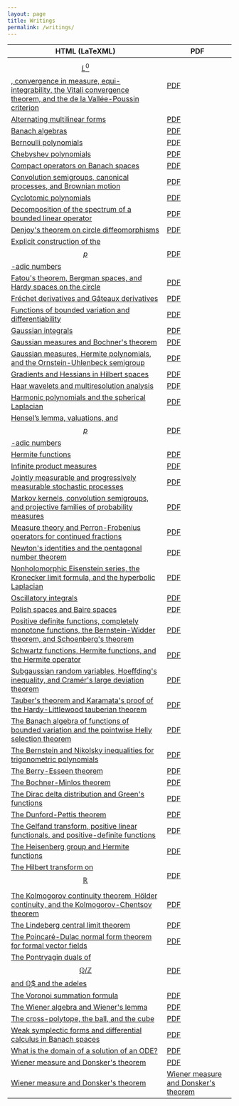 ```yaml
---
layout: page
title: Writings
permalink: /writings/
---
```


<!--
{% for writing in site.writings %}
  <li>
    <a href="{{ writing.url }}">{{ writing.title}}</a>
  </li>
{% endfor %}
-->

| HTML (LaTeXML)                                                                                                                                                | PDF                                                                              |
|---------------------------------------------------------------------------------------------------------------------------------------------------------------|----------------------------------------------------------------------------------|
| [$$L^0$$, convergence in measure, equi-integrability, the Vitali convergence theorem, and the de la Vallée-Poussin criterion](/LaTeXML/mathematics/L0)        | [PDF](/LaTeXML/mathematics/L0/L0.pdf)                                            |
| [Alternating multilinear forms](/LaTeXML/mathematics/alternating)                                                                                             | [PDF](/LaTeXML/mathematics/alternating/alternating.pdf)                          |
| [Banach algebras](/LaTeXML/mathematics/banachalgebras)                                                                                                        | [PDF](/LaTeXML/mathematics/banachalgebras/banachalgebras.pdf)                    |
| [Bernoulli polynomials](/LaTeXML/mathematics/bernoullipolynomials)                                                                                            | [PDF](/LaTeXML/mathematics/bernoullipolynomials/bernoullipolynomials.pdf)        |
| [Chebyshev polynomials](/LaTeXML/mathematics/chebyshev)                                                                                                       | [PDF](/LaTeXML/mathematics/chebyshev/chebyshev.pdf)                              |
| [Compact operators on Banach spaces](/LaTeXML/mathematics/compactbanach)                                                                                      | [PDF](/LaTeXML/mathematics/compactbanach/compactbanach.pdf)                      |
| [Convolution semigroups, canonical processes, and Brownian motion](/LaTeXML/mathematics/browniansemigroup)                                                    | [PDF](/LaTeXML/mathematics/browniansemigroup/browniansemigroup.pdf)              |
| [Cyclotomic polynomials](/LaTeXML/mathematics/cyclotomic)                                                                                                     | [PDF](/LaTeXML/mathematics/cyclotomic/cyclotomic.pdf)                            |
| [Decomposition of the spectrum of a bounded linear operator](/LaTeXML/mathematics/decomposition)                                                              | [PDF](/LaTeXML/mathematics/decomposition/decomposition.pdf)                      |
| [Denjoy's theorem on circle diffeomorphisms](/LaTeXML/mathematics/denjoy)                                                                                     | [PDF](/LaTeXML/mathematics/denjoy/denjoy.pdf)                                    |
| [Explicit construction of the $$p$$-adic numbers](/LaTeXML/mathematics/padicfield)                                                                            | [PDF](/LaTeXML/mathematics/padicfield/padicfield.pdf)                            |
| [Fatou's theorem, Bergman spaces, and Hardy spaces on the circle](/LaTeXML/mathematics/bergmanspaces)                                                         | [PDF](/LaTeXML/mathematics/bergmanspaces/bergmanspaces.pdf)                      |
| [Fréchet derivatives and Gâteaux derivatives](/LaTeXML/mathematics/frechetderivatives)                                                                        | [PDF](/LaTeXML/mathematics/frechetderivatives/frechetderivatives.pdf)            |
| [Functions of bounded variation and differentiability](/LaTeXML/mathematics/BVdifferentiable)                                                                 | [PDF](/LaTeXML/mathematics/BVdifferentiable/BVdifferentiable.pdf)                |
| [Gaussian integrals](/LaTeXML/mathematics/gaussianintegrals)                                                                                                  | [PDF](/LaTeXML/mathematics/gaussianintegrals/gaussianintegrals.pdf)              |
| [Gaussian measures and Bochner's theorem](/LaTeXML/mathematics/bochnertheorem)                                                                                | [PDF](/LaTeXML/mathematics/bochnertheorem/bochnertheorem.pdf)                    |
| [Gaussian measures, Hermite polynomials, and the Ornstein-Uhlenbeck semigroup](/LaTeXML/mathematics/gaussian-measures)                                        | [PDF](/LaTeXML/mathematics/gaussian-measures/gaussian-measures.pdf)              |
| [Gradients and Hessians in Hilbert spaces](/LaTeXML/mathematics/gradienthilbert)                                                                              | [PDF](/LaTeXML/mathematics/gradienthilbert/gradienthilbert.pdf)                  |
| [Haar wavelets and multiresolution analysis](/LaTeXML/mathematics/waveletsMRA)                                                                                | [PDF](/LaTeXML/mathematics/waveletsMRA/waveletsMRA.pdf)                          |
| [Harmonic polynomials and the spherical Laplacian](/LaTeXML/mathematics/harmonicpolynomials)                                                                  | [PDF](/LaTeXML/mathematics/harmonicpolynomials/harmonicpolynomials.pdf)          |
| [Hensel’s lemma, valuations, and $$p$$-adic numbers](/LaTeXML/mathematics/padic)                                                                              | [PDF](/LaTeXML/mathematics/padic/padic.pdf)                                      |
| [Hermite functions](/LaTeXML/mathematics/hermitefunctions)                                                                                                    | [PDF](/LaTeXML/mathematics/hermitefunctions/hermitefunctions.pdf)                |
| [Infinite product measures](/LaTeXML/mathematics/productmeasure)                                                                                              | [PDF](/LaTeXML/mathematics/productmeasure/productmeasure.pdf)                    |
| [Jointly measurable and progressively measurable stochastic processes](/LaTeXML/mathematics/progressivelymeasurable)                                          | [PDF](/LaTeXML/mathematics/progressivelymeasurable/progressivelymeasurable.pdf)  |
| [Markov kernels, convolution semigroups, and projective families of probability measures](/LaTeXML/mathematics/markovkernels)                                 | [PDF](/LaTeXML/mathematics/markovkernels/markovkernels.pdf)                      |
| [Measure theory and Perron-Frobenius operators for continued fractions](/LaTeXML/mathematics/perron-frobenius)                                                | [PDF](/LaTeXML/mathematics/perron-frobenius/perron-frobenius.pdf)                |
| [Newton's identities and the pentagonal number theorem](/LaTeXML/mathematics/newton-identities)                                                               | [PDF](/LaTeXML/mathematics/newton-identities/newton-identities.pdf)              |
| [Nonholomorphic Eisenstein series, the Kronecker limit formula, and the hyperbolic Laplacian](/LaTeXML/mathematics/eisenstein)                                | [PDF](/LaTeXML/mathematics/eisenstein/eisenstein.pdf)                            |
| [Oscillatory integrals](/LaTeXML/mathematics/oscillatory)                                                                                                     | [PDF](/LaTeXML/mathematics/oscillatory/oscillatory.pdf)                          |
| [Polish spaces and Baire spaces](/LaTeXML/mathematics/polish)                                                                                                 | [PDF](/LaTeXML/mathematics/polish/polish.pdf)                                    |
| [Positive definite functions, completely monotone functions, the Bernstein-Widder theorem, and Schoenberg's theorem](/LaTeXML/mathematics/completelymonotone) | [PDF](/LaTeXML/mathematics/completelymonotone/completelymonotone.pdf)            |
| [Schwartz functions, Hermite functions, and the Hermite operator](/LaTeXML/mathematics/hermiteoperator)                                                       | [PDF](/LaTeXML/mathematics/hermiteoperator/hermiteoperator.pdf)                  |
| [Subgaussian random variables, Hoeffding's inequality, and Cramér's large deviation theorem](/LaTeXML/mathematics/subgaussian)                                | [PDF](/LaTeXML/mathematics/subgaussian/subgaussian.pdf)                          |
| [Tauber's theorem and Karamata's proof of the Hardy-Littlewood tauberian theorem](/LaTeXML/mathematics/karamata)                                              | [PDF](/LaTeXML/mathematics/karamata/karamata.pdf)                                |
| [The Banach algebra of functions of bounded variation and the pointwise Helly selection theorem](/LaTeXML/mathematics/helly)                                  | [PDF](/LaTeXML/mathematics/helly/helly.pdf)                                      |
| [The Bernstein and Nikolsky inequalities for trigonometric polynomials](/LaTeXML/mathematics/bernstein-nikolsky)                                              | [PDF](/LaTeXML/mathematics/bernstein-nikolsky/bernstein-nikolsky.pdf)            |
| [The Berry-Esseen theorem](/LaTeXML/mathematics/berry-esseen)                                                                                                 | [PDF](/LaTeXML/mathematics/berry-esseen/berry-esseen.pdf)                        |
| [The Bochner-Minlos theorem](/LaTeXML/mathematics/bochner-minlos)                                                                                             | [PDF](/LaTeXML/mathematics/bochner-minlos/bochner-minlos.pdf)                    |
| [The Dirac delta distribution and Green's functions](/LaTeXML/mathematics/dirac)                                                                              | [PDF](/LaTeXML/mathematics/dirac/dirac.pdf)                                      |
| [The Dunford-Pettis theorem](/LaTeXML/mathematics/dunford-pettis)                                                                                             | [PDF](/LaTeXML/mathematics/dunford-pettis/dunford-pettis.pdf)                    |
| [The Gelfand transform, positive linear functionals, and positive-definite functions](/LaTeXML/mathematics/gelfandtransform)                                  | [PDF](/LaTeXML/mathematics/gelfandtransform/gelfandtransform.pdf)                |
| [The Heisenberg group and Hermite functions](/LaTeXML/mathematics/heisenberg)                                                                                 | [PDF](/LaTeXML/mathematics/heisenberg/heisenberg.pdf)                            |
| [The Hilbert transform on $$\mathbb{R}$$](/LaTeXML/mathematics/hilberttransform)                                                                              | [PDF](/LaTeXML/mathematics/hilberttransform/hilberttransform.pdf)                |
| [The Kolmogorov continuity theorem, Hölder continuity, and the Kolmogorov-Chentsov theorem](/LaTeXML/mathematics/kolmogorovcontinuity)                        | [PDF](/LaTeXML/mathematics/kolmogorovcontinuity/kolmogorovcontinuity.pdf)        |
| [The Lindeberg central limit theorem](/LaTeXML/mathematics/lindeberg)                                                                                         | [PDF](/LaTeXML/mathematics/lindeberg/lindeberg.pdf)                              |
| [The Poincaré-Dulac normal form theorem for formal vector fields](/LaTeXML/mathematics/poincaredulac)                                                         | [PDF](/LaTeXML/mathematics/poincaredulac/poincaredulac.pdf)                      |
| [The Pontryagin duals of $$\mathbb{Q}/\mathbb{Z}$$ and $\mathbb{Q}$$ and the adeles](/LaTeXML/mathematics/Qdual)                                              | [PDF](/LaTeXML/mathematics/Qdual/Qdual.pdf)                                      |
| [The Voronoi summation formula](/LaTeXML/mathematics/voronoi)                                                                                                 | [PDF](/LaTeXML/mathematics/voronoi/voronoi.pdf)                                  |
| [The Wiener algebra and Wiener's lemma](/LaTeXML/mathematics/wieneralgebra)                                                                                   | [PDF](/LaTeXML/mathematics/wieneralgebra/wieneralgebra.pdf)                      |
| [The cross-polytope, the ball, and the cube](/LaTeXML/mathematics/cube)                                                                                       | [PDF](/LaTeXML/mathematics/cube/cube.pdf)                                        |
| [Weak symplectic forms and differential calculus in Banach spaces](/LaTeXML/mathematics/weaksymplectic)                                                       | [PDF](/LaTeXML/mathematics/weaksymplectic/weaksymplectic.pdf)                    |
| [What is the domain of a solution of an ODE?](/LaTeXML/mathematics/domainODE)                                                                                 | [PDF](/LaTeXML/mathematics/domainODE/domainODE.pdf)                              |
| [Wiener measure and Donsker's theorem](/LaTeXML/mathematics/donsker)                                                                                          | [PDF](/LaTeXML/mathematics/donsker/donsker.pdf)                                  |
| [Wiener measure and Donsker's theorem](/LaTeXML/mathematics/donsker)                                                                                          | [Wiener measure and Donsker's theorem](/LaTeXML/mathematics/donsker/donsker.pdf) |